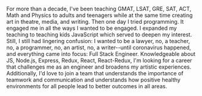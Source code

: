 For more than a decade, I've been teaching GMAT, LSAT, GRE, SAT, ACT, Math and Physics to adults and teenagers while at the same time creating art in theatre, media, and writing. Then one day I tried programming. It engaged me in all the ways I wanted to be engaged. I expanded my teaching to teaching kids JavaScript which served to deepen my interest. Still, I still had lingering confusion: I wanted to be a lawyer, no, a teacher, no, a programmer, no, an artist, no, a writer--until coronavirus happened, and everything came into focus: Full Stack Engineer. Knowledgeable about JS, Node.js, Express, Redux, React, React-Redux, I'm looking for a career that challenges me as an engineer and broadens my artistic experiences. Additionally, I'd love to join a team that understands the importance of teamwork and communication and understands how positive healthy environments for all people lead to better outcomes in all areas. 
<!--
**truthgoddess/truthgoddess** is a ✨ _special_ ✨ repository because its `README.md` (this file) appears on your GitHub profile.

Here are some ideas to get you started:

- 🔭 I’m currently working on ...
- 🌱 I’m currently learning ...
- 👯 I’m looking to collaborate on ...
- 🤔 I’m looking for help with ...
- 💬 Ask me about ...
- 📫 How to reach me: ...
- 😄 Pronouns: ...
- ⚡ Fun fact: ...
-->
